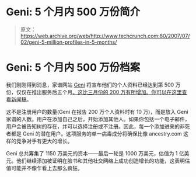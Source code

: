 # Geni: 5 个月内 500 万份简介

> 原文：<https://web.archive.org/web/http://www.techcrunch.com:80/2007/07/02/geni-5-million-profiles-in-5-months/>

# Geni: 5 个月内 500 万份档案

 [](https://web.archive.org/web/20230404232419/http://www.geni.com/) 我们刚刚得到消息，家谱网站 [Geni](https://web.archive.org/web/20230404232419/http://www.crunchbase.com/company/geni) 将宣布他们的个人资料已经达到第 500 万份，仅仅在推出服务后五个月[。这比三月份的 200 万有所增加。你可以在这里查看新闻稿](https://web.archive.org/web/20230404232419/https://techcrunch.com/2007/01/16/geni-launches/)。

这不是注册用户的数量(Geni 在报告 200 万个人资料时有 10 万)，而是放入 Geni 家谱的人数。用户在添加自己之后，开始添加其他人。如果你包括一个电子邮件，用户会被告知树的存在，并可以选择注册或不注册。因此，每一个添加进来的非死者都是 Geni 的潜在用户。这项服务的单一病毒成分将确保比像 ancestry.com 这样的竞争对手有更大的增长。

Geni 总共筹集了 1150 万美元的资本——最后一轮是 1000 万美元，估值为 1 亿美元。他们继续添加被证明在脸书和其他社交网络上成功创造增长的功能，这表明估值可能并不像乍看上去那么疯狂。